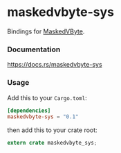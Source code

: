 maskedvbyte-sys
=========
Bindings for [MaskedVByte](https://github.com/lemire/MaskedVByte).

### Documentation

https://docs.rs/maskedvbyte-sys


### Usage

Add this to your `Cargo.toml`:

```toml
[dependencies]
maskedvbyte-sys = "0.1"
```

then add this to your crate root:

```rust
extern crate maskedvbyte_sys;
```
